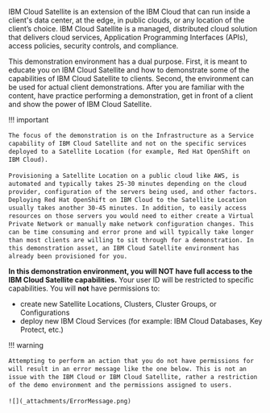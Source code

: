 IBM Cloud Satellite is an extension of the IBM Cloud that can run inside a client's data center, at the edge, in public clouds, or any location of the client’s choice. IBM Cloud Satellite is a managed, distributed cloud solution that delivers cloud services, Application Programming Interfaces (APIs), access policies, security controls, and compliance.

This demonstration environment has a dual purpose. First, it is meant to educate you on IBM Cloud Satellite and how to demonstrate some of the capabilities of IBM Cloud Satellite to clients. Second, the environment can be used for actual client demonstrations. After you are familiar with the content, have practice performing a demonstration, get in front of a client and show the power of IBM Cloud Satellite.

!!! important

    The focus of the demonstration is on the Infrastructure as a Service capability of IBM Cloud Satellite and not on the specific services deployed to a Satellite Location (for example, Red Hat OpenShift on IBM Cloud).

    Provisioning a Satellite Location on a public cloud like AWS, is automated and typically takes 25-30 minutes depending on the cloud provider, configuration of the servers being used, and other factors. Deploying Red Hat OpenShift on IBM Cloud to the Satellite Location usually takes another 30-45 minutes. In addition, to easily access resources on those servers you would need to either create a Virtual Private Network or manually make network configuration changes. This can be time consuming and error prone and will typically take longer than most clients are willing to sit through for a demonstration. In this demonstration asset, an IBM Cloud Satellite environment has already been provisioned for you.

**In this demonstration environment, you will NOT have full access to the IBM Cloud Satellite capabilities.** Your user ID will be restricted to specific capabilities. You will **not** have permissions to:

   - create new Satellite Locations, Clusters, Cluster Groups, or Configurations
   - deploy new IBM Cloud Services (for example: IBM Cloud Databases, Key Protect, etc.)

!!! warning
    
    Attempting to perform an action that you do not have permissions for will result in an error message like the one below. This is not an issue with the IBM Cloud or IBM Cloud Satellite, rather a restriction of the demo environment and the permissions assigned to users.

    ![](_attachments/ErrorMessage.png)